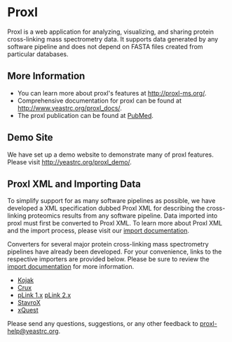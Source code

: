 Proxl
=====================
Proxl is a web application for analyzing, visualizing, and sharing protein cross-linking mass spectrometry data. It supports data generated by any software pipeline and does not depend on FASTA files created from particular databases.

More Information
------------------
* You can learn more about proxl's features at http://proxl-ms.org/.
* Comprehensive documentation for proxl can be found at http://www.yeastrc.org/proxl_docs/.
* The proxl publication can be found at [PubMed](https://www.ncbi.nlm.nih.gov/pubmed/?term=27302480).

Demo Site
---------------
We have set up a demo website to demonstrate many of proxl features. Please visit http://yeastrc.org/proxl_demo/.

Proxl XML and Importing Data
-------------------------------------
To simplify support for as many software pipelines as possible, we have developed a XML specification
dubbed Proxl XML for describing the cross-linking proteomics results from any software pipeline.
Data imported into proxl must first be converted to Proxl XML. To learn more about Proxl XML and the import process,
please visit our [import documentation](http://proxl-web-app.readthedocs.io/en/latest/using/upload_data.html).

Converters for several major protein cross-linking mass spectrometry pipelines have already been developed.
For your convenience, links to the respective importers are provided below. Please be sure to review
the [import documentation](http://proxl-web-app.readthedocs.io/en/latest/using/upload_data.html) for more information.

* [Kojak](https://github.com/yeastrc/proxl-import-kojak)
* [Crux](https://github.com/yeastrc/proxl-import-crux)
* [pLink 1.x](https://github.com/yeastrc/proxl-import-plink) [pLink 2.x](https://github.com/yeastrc/proxl-import-plink2)
* [StavroX](https://github.com/yeastrc/proxl-import-stavrox)
* [xQuest](https://github.com/yeastrc/proxl-import-xquest)

Please send any questions, suggestions, or any other feedback to proxl-help@yeastrc.org.

